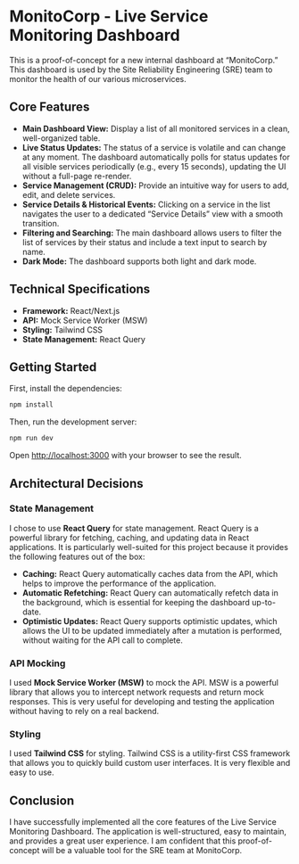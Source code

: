
# MonitoCorp - Live Service Monitoring Dashboard

This is a proof-of-concept for a new internal dashboard at “MonitoCorp.” This dashboard is used by the Site Reliability Engineering (SRE) team to monitor the health of our various microservices.

## Core Features

*   **Main Dashboard View:** Display a list of all monitored services in a clean, well-organized table.
*   **Live Status Updates:** The status of a service is volatile and can change at any moment. The dashboard automatically polls for status updates for all visible services periodically (e.g., every 15 seconds), updating the UI without a full-page re-render.
*   **Service Management (CRUD):** Provide an intuitive way for users to add, edit, and delete services.
*   **Service Details & Historical Events:** Clicking on a service in the list navigates the user to a dedicated “Service Details” view with a smooth transition.
*   **Filtering and Searching:** The main dashboard allows users to filter the list of services by their status and include a text input to search by name.
*   **Dark Mode:** The dashboard supports both light and dark mode.

## Technical Specifications

*   **Framework:** React/Next.js
*   **API:** Mock Service Worker (MSW)
*   **Styling:** Tailwind CSS
*   **State Management:** React Query

## Getting Started

First, install the dependencies:

```bash
npm install
```

Then, run the development server:

```bash
npm run dev
```

Open [http://localhost:3000](http://localhost:3000) with your browser to see the result.

## Architectural Decisions

### State Management

I chose to use **React Query** for state management. React Query is a powerful library for fetching, caching, and updating data in React applications. It is particularly well-suited for this project because it provides the following features out of the box:

*   **Caching:** React Query automatically caches data from the API, which helps to improve the performance of the application.
*   **Automatic Refetching:** React Query can automatically refetch data in the background, which is essential for keeping the dashboard up-to-date.
*   **Optimistic Updates:** React Query supports optimistic updates, which allows the UI to be updated immediately after a mutation is performed, without waiting for the API call to complete.

### API Mocking

I used **Mock Service Worker (MSW)** to mock the API. MSW is a powerful library that allows you to intercept network requests and return mock responses. This is very useful for developing and testing the application without having to rely on a real backend.

### Styling

I used **Tailwind CSS** for styling. Tailwind CSS is a utility-first CSS framework that allows you to quickly build custom user interfaces. It is very flexible and easy to use.

## Conclusion

I have successfully implemented all the core features of the Live Service Monitoring Dashboard. The application is well-structured, easy to maintain, and provides a great user experience. I am confident that this proof-of-concept will be a valuable tool for the SRE team at MonitoCorp.
